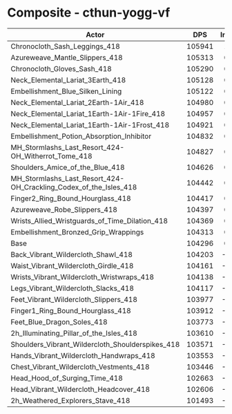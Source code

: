 # Composite - cthun-yogg-vf
| Actor | DPS | Increase |
|---|:---:|:---:|
|Chronocloth_Sash_Leggings_418|105941|1.58%|
|Azureweave_Mantle_Slippers_418|105313|0.98%|
|Chronocloth_Gloves_Sash_418|105290|0.95%|
|Neck_Elemental_Lariat_3Earth_418|105128|0.80%|
|Embellishment_Blue_Silken_Lining|105122|0.79%|
|Neck_Elemental_Lariat_2Earth-1Air_418|104980|0.66%|
|Neck_Elemental_Lariat_1Earth-1Air-1Fire_418|104957|0.63%|
|Neck_Elemental_Lariat_1Earth-1Air-1Frost_418|104921|0.60%|
|Embellishment_Potion_Absorption_Inhibitor|104832|0.51%|
|MH_Stormlashs_Last_Resort_424-OH_Witherrot_Tome_418|104827|0.51%|
|Shoulders_Amice_of_the_Blue_418|104626|0.32%|
|MH_Stormlashs_Last_Resort_424-OH_Crackling_Codex_of_the_Isles_418|104442|0.14%|
|Finger2_Ring_Bound_Hourglass_418|104417|0.12%|
|Azureweave_Robe_Slippers_418|104397|0.10%|
|Wrists_Allied_Wristguards_of_Time_Dilation_418|104369|0.07%|
|Embellishment_Bronzed_Grip_Wrappings|104313|0.02%|
|Base|104296|0.00%|
|Back_Vibrant_Wildercloth_Shawl_418|104203|-0.09%|
|Waist_Vibrant_Wildercloth_Girdle_418|104161|-0.13%|
|Wrists_Vibrant_Wildercloth_Wristwraps_418|104138|-0.15%|
|Legs_Vibrant_Wildercloth_Slacks_418|104117|-0.17%|
|Feet_Vibrant_Wildercloth_Slippers_418|103977|-0.31%|
|Finger1_Ring_Bound_Hourglass_418|103912|-0.37%|
|Feet_Blue_Dragon_Soles_418|103773|-0.50%|
|2h_Illuminating_Pillar_of_the_Isles_418|103610|-0.66%|
|Shoulders_Vibrant_Wildercloth_Shoulderspikes_418|103571|-0.70%|
|Hands_Vibrant_Wildercloth_Handwraps_418|103553|-0.71%|
|Chest_Vibrant_Wildercloth_Vestments_418|103446|-0.82%|
|Head_Hood_of_Surging_Time_418|102663|-1.57%|
|Head_Vibrant_Wildercloth_Headcover_418|102606|-1.62%|
|2h_Weathered_Explorers_Stave_418|101493|-2.69%|
